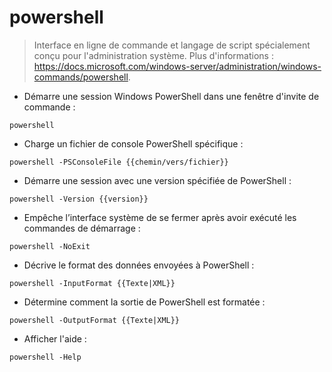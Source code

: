 # powershell

> Interface en ligne de commande et langage de script spécialement conçu pour l'administration système.
> Plus d'informations : <https://docs.microsoft.com/windows-server/administration/windows-commands/powershell>.

- Démarre une session Windows PowerShell dans une fenêtre d'invite de commande :

`powershell`

- Charge un fichier de console PowerShell spécifique :

`powershell -PSConsoleFile {{chemin/vers/fichier}}`

- Démarre une session avec une version spécifiée de PowerShell :

`powershell -Version {{version}}`

- Empêche l’interface système de se fermer après avoir exécuté les commandes de démarrage :

`powershell -NoExit`

- Décrive le format des données envoyées à PowerShell :

`powershell -InputFormat {{Texte|XML}}`

- Détermine comment la sortie de PowerShell est formatée :

`powershell -OutputFormat {{Texte|XML}}`

- Afficher l'aide :

`powershell -Help`
